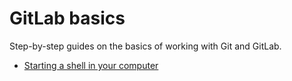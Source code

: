 # GitLab basics

Step-by-step guides on the basics of working with Git and GitLab.

* [Starting a shell in your computer](starting_a_shell.md)

